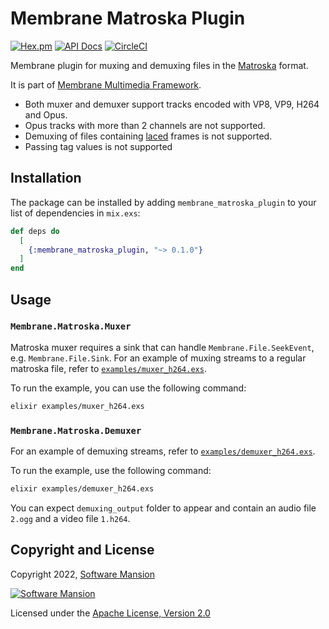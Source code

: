 # Membrane Matroska Plugin

[![Hex.pm](https://img.shields.io/hexpm/v/membrane_matroska_plugin.svg)](https://hex.pm/packages/membrane_matroska_plugin)
[![API Docs](https://img.shields.io/badge/api-docs-yellow.svg?style=flat)](https://hexdocs.pm/membrane_matroska_plugin)
[![CircleCI](https://circleci.com/gh/membraneframework/membrane_matroska_plugin.svg?style=svg)](https://circleci.com/gh/membraneframework/membrane_matroska_plugin)

Membrane plugin for muxing and demuxing files in the [Matroska](https://www.matroska.org/index.html) format.

It is part of [Membrane Multimedia Framework](https://membraneframework.org).

- Both muxer and demuxer support tracks encoded with VP8, VP9, H264 and Opus.
- Opus tracks with more than 2 channels are not supported.
- Demuxing of files containing [laced](https://www.ietf.org/archive/id/draft-ietf-cellar-matroska-08.html#section-12.3) frames is not supported.
- Passing tag values is not supported

## Installation

The package can be installed by adding `membrane_matroska_plugin` to your list of dependencies in `mix.exs`:

```elixir
def deps do
  [
    {:membrane_matroska_plugin, "~> 0.1.0"}
  ]
end
```

## Usage

### `Membrane.Matroska.Muxer`
Matroska muxer requires a sink that can handle `Membrane.File.SeekEvent`, e.g. `Membrane.File.Sink`.
For an example of muxing streams to a regular matroska file, refer to [`examples/muxer_h264.exs`](examples/muxer_h264.exs).

To run the example, you can use the following command:
 ```bash
elixir examples/muxer_h264.exs
``` 

### `Membrane.Matroska.Demuxer`
For an example of demuxing streams, refer to [`examples/demuxer_h264.exs`](examples/demuxer_h264.exs). 

To run the example, use the following command:
```bash
elixir examples/demuxer_h264.exs
```

You can expect `demuxing_output` folder to appear and contain an audio file `2.ogg` and a video file `1.h264`.

## Copyright and License

Copyright 2022, [Software Mansion](https://swmansion.com/?utm_source=git&utm_medium=readme&utm_campaign=membrane_matroska_plugin)

[![Software Mansion](https://logo.swmansion.com/logo?color=white&variant=desktop&width=200&tag=membrane-github)](https://swmansion.com/?utm_source=git&utm_medium=readme&utm_campaign=membrane_matroska_plugin)

Licensed under the [Apache License, Version 2.0](LICENSE)
